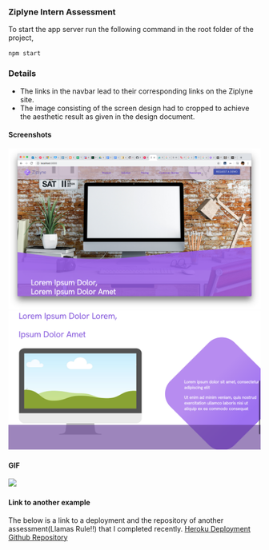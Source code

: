 ### Ziplyne Intern Assessment

To start the app server run the following command in the root folder of the project,

```
npm start
```

### Details
- The links in the navbar lead to their corresponding links on the Ziplyne site.
- The image consisting of the screen design had to cropped to achieve the aesthetic result as given in the design document.

#### Screenshots
![1](./screenshots/1.png)
![2](./screenshots/2.png)


#### GIF
![](./screenshots/ziplyne.gif)

#### Link to another example
The below is a link to a deployment and the repository of another assessment(Llamas Rule!!) that I completed recently.
[Heroku Deployment](http://llamas-rule.herokuapp.com/)  
[Github Repository](https://github.com/Naman-sopho/llamas_rule)
